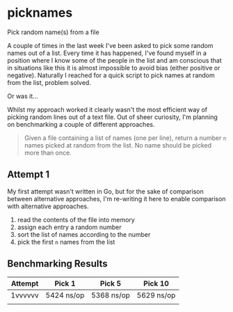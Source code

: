 # picknames

Pick random name(s) from a file

A couple of times in the last week I've been asked to pick some random names out of a list. Every time it has happened, I've found myself in a position where I know some of the people in the list and am conscious that in situations like this it is almost impossible to avoid bias (either positive or negative). Naturally I reached for a quick script to pick names at random from the list, problem solved.

Or was it...

Whilst my approach worked it clearly wasn't the most efficient way of picking random lines out of a text file. Out of sheer curiosity, I'm planning on benchmarking a couple of different approaches.

 > Given a file containing a list of names (one per line), return a number `n` names picked at random from the list. No name should be picked more than once.

## Attempt 1

My first attempt wasn't written in Go, but for the sake of comparison between alternative approaches, I'm re-writing it here to enable comparison with alternative approaches.

 1. read the contents of the file into memory
 1. assign each entry a random number
 1. sort the list of names according to the number
 1. pick the first `n` names from the list

## Benchmarking Results

| Attempt | Pick 1     | Pick 5     | Pick 10    |
| ------- | ---------- | ---------- | ---------- |
| 1vvvvvv | 5424 ns/op | 5368 ns/op | 5629 ns/op |
|         |            |            |            |
